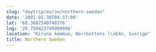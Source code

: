 ```yaml
---
slug: "daytrip/eu/se/northern-sweden"
date: '2001-01-30T04:37:00'
lat: '68.3687540740376'
lng: '20.759423749999996'
location: "Kiruna kommun, Norrbottens l\xE4n, Sverige"
title: Northern Sweden
---
```



